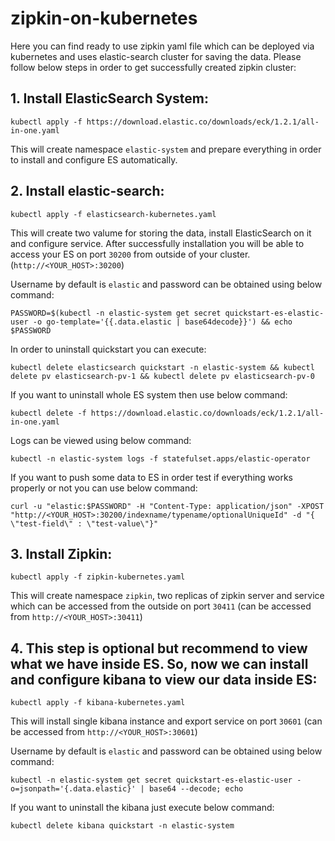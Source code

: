 # zipkin-on-kubernetes

Here you can find ready to use zipkin yaml file which can be deployed via kubernetes and uses elastic-search cluster for saving the data. Please follow below steps in order to get successfully created zipkin cluster:

## 1. Install ElasticSearch System:
```
kubectl apply -f https://download.elastic.co/downloads/eck/1.2.1/all-in-one.yaml
```
This will create namespace `elastic-system` and prepare everything in order to install and configure ES automatically.


## 2. Install elastic-search:
```
kubectl apply -f elasticsearch-kubernetes.yaml
```
This will create two valume for storing the data, install ElasticSearch on it and configure service. After successfully installation you will be able to access your ES on port `30200` from outside of your cluster. (`http://<YOUR_HOST>:30200`)

Username by default is `elastic` and password can be obtained using below command:
```
PASSWORD=$(kubectl -n elastic-system get secret quickstart-es-elastic-user -o go-template='{{.data.elastic | base64decode}}') && echo $PASSWORD
```

In order to uninstall quickstart you can execute:
```
kubectl delete elasticsearch quickstart -n elastic-system && kubectl delete pv elasticsearch-pv-1 && kubectl delete pv elasticsearch-pv-0
```

If you want to uninstall whole ES system then use below command:
```
kubectl delete -f https://download.elastic.co/downloads/eck/1.2.1/all-in-one.yaml
```

Logs can be viewed using below command:
```
kubectl -n elastic-system logs -f statefulset.apps/elastic-operator
```

If you want to push some data to ES in order test if everything works properly or not you can use below command:
```
curl -u "elastic:$PASSWORD" -H "Content-Type: application/json" -XPOST "http://<YOUR_HOST>:30200/indexname/typename/optionalUniqueId" -d "{ \"test-field\" : \"test-value\"}"
```


## 3. Install Zipkin:
```
kubectl apply -f zipkin-kubernetes.yaml
```
This will create namespace `zipkin`, two replicas of zipkin server and service which can be accessed from the outside on port `30411` (can be accessed from `http://<YOUR_HOST>:30411`)


## 4. This step is optional but recommend to view what we have inside ES. So, now we can install and configure kibana to view our data inside ES:
```
kubectl apply -f kibana-kubernetes.yaml
```
This will install single kibana instance and export service on port `30601` (can be accessed from `http://<YOUR_HOST>:30601`)

Username by default is `elastic` and password can be obtained using below command:
```
kubectl -n elastic-system get secret quickstart-es-elastic-user -o=jsonpath='{.data.elastic}' | base64 --decode; echo
```

If you want to uninstall the kibana just execute below command:
```
kubectl delete kibana quickstart -n elastic-system
```
